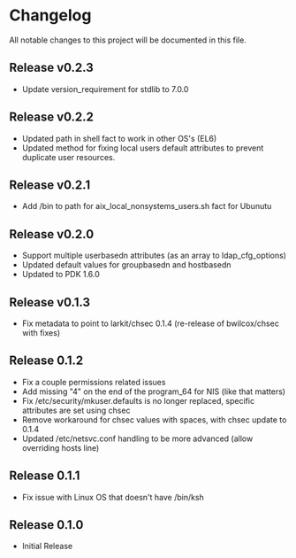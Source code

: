 # Changelog

All notable changes to this project will be documented in this file.

## Release v0.2.3

* Update version_requirement for stdlib to 7.0.0

## Release v0.2.2

* Updated path in shell fact to work in other OS's (EL6)
* Updated method for fixing local users default attributes to prevent duplicate user resources.

## Release v0.2.1

* Add /bin to path for aix_local_nonsystems_users.sh fact for Ubunutu

## Release v0.2.0

* Support multiple userbasedn attributes (as an array to ldap_cfg_options)
* Updated default values for groupbasedn and hostbasedn
* Updated to PDK 1.6.0

## Release v0.1.3

* Fix metadata to point to larkit/chsec 0.1.4 (re-release of bwilcox/chsec with fixes)

## Release 0.1.2

* Fix a couple permissions related issues
* Add missing "4" on the end of the program_64 for NIS (like that matters)
* Fix /etc/security/mkuser.defaults is no longer replaced, specific attributes are set using chsec
* Remove workaround for chsec values with spaces, with chsec update to 0.1.4
* Updated /etc/netsvc.conf handling to be more advanced (allow overriding hosts line)

## Release 0.1.1

* Fix issue with Linux OS that doesn't have /bin/ksh

## Release 0.1.0

* Initial Release
